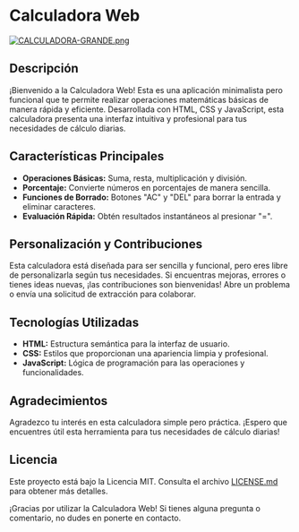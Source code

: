 # Calculadora Web

[![CALCULADORA-GRANDE.png](https://i.postimg.cc/6QHqVrRB/CALCULADORA-GRANDE.png)](https://postimg.cc/FfLhNJD6)

## Descripción

¡Bienvenido a la Calculadora Web! Esta es una aplicación minimalista pero funcional que te permite realizar operaciones matemáticas básicas de manera rápida y eficiente. Desarrollada con HTML, CSS y JavaScript, esta calculadora presenta una interfaz intuitiva y profesional para tus necesidades de cálculo diarias.

## Características Principales

- **Operaciones Básicas:** Suma, resta, multiplicación y división.
- **Porcentaje:** Convierte números en porcentajes de manera sencilla.
- **Funciones de Borrado:** Botones "AC" y "DEL" para borrar la entrada y eliminar caracteres.
- **Evaluación Rápida:** Obtén resultados instantáneos al presionar "=".


## Personalización y Contribuciones

Esta calculadora está diseñada para ser sencilla y funcional, pero eres libre de personalizarla según tus necesidades. Si encuentras mejoras, errores o tienes ideas nuevas, ¡las contribuciones son bienvenidas! Abre un problema o envía una solicitud de extracción para colaborar.

## Tecnologías Utilizadas

- **HTML:** Estructura semántica para la interfaz de usuario.
- **CSS:** Estilos que proporcionan una apariencia limpia y profesional.
- **JavaScript:** Lógica de programación para las operaciones y funcionalidades.

## Agradecimientos

Agradezco tu interés en esta calculadora simple pero práctica. ¡Espero que encuentres útil esta herramienta para tus necesidades de cálculo diarias!

## Licencia

Este proyecto está bajo la Licencia MIT. Consulta el archivo [LICENSE.md](LICENSE) para obtener más detalles.

¡Gracias por utilizar la Calculadora Web! Si tienes alguna pregunta o comentario, no dudes en ponerte en contacto.

